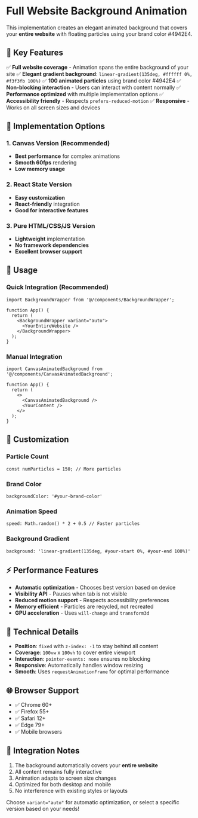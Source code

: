 # Full Website Background Animation

This implementation creates an elegant animated background that covers your **entire website** with floating particles using your brand color #4942E4.

## 🌟 **Key Features**

✅ **Full website coverage** - Animation spans the entire background of your site
✅ **Elegant gradient background**: `linear-gradient(135deg, #ffffff 0%, #f3f3fb 100%)`
✅ **100 animated particles** using brand color #4942E4
✅ **Non-blocking interaction** - Users can interact with content normally
✅ **Performance optimized** with multiple implementation options
✅ **Accessibility friendly** - Respects `prefers-reduced-motion`
✅ **Responsive** - Works on all screen sizes and devices

## 🚀 **Implementation Options**

### 1. Canvas Version (Recommended)
- **Best performance** for complex animations
- **Smooth 60fps** rendering
- **Low memory usage**

### 2. React State Version
- **Easy customization**
- **React-friendly** integration
- **Good for interactive features**

### 3. Pure HTML/CSS/JS Version
- **Lightweight** implementation
- **No framework dependencies**
- **Excellent browser support**

## 📱 **Usage**

### Quick Integration (Recommended)
```tsx
import BackgroundWrapper from '@/components/BackgroundWrapper';

function App() {
  return (
    <BackgroundWrapper variant="auto">
      <YourEntireWebsite />
    </BackgroundWrapper>
  );
}
```

### Manual Integration
```tsx
import CanvasAnimatedBackground from '@/components/CanvasAnimatedBackground';

function App() {
  return (
    <>
      <CanvasAnimatedBackground />
      <YourContent />
    </>
  );
}
```

## 🎨 **Customization**

### Particle Count
```tsx
const numParticles = 150; // More particles
```

### Brand Color
```tsx
backgroundColor: '#your-brand-color'
```

### Animation Speed
```tsx
speed: Math.random() * 2 + 0.5 // Faster particles
```

### Background Gradient
```tsx
background: 'linear-gradient(135deg, #your-start 0%, #your-end 100%)'
```

## ⚡ **Performance Features**

- **Automatic optimization** - Chooses best version based on device
- **Visibility API** - Pauses when tab is not visible
- **Reduced motion support** - Respects accessibility preferences
- **Memory efficient** - Particles are recycled, not recreated
- **GPU acceleration** - Uses `will-change` and `transform3d`

## 🔧 **Technical Details**

- **Position**: `fixed` with `z-index: -1` to stay behind all content
- **Coverage**: `100vw` x `100vh` to cover entire viewport
- **Interaction**: `pointer-events: none` ensures no blocking
- **Responsive**: Automatically handles window resizing
- **Smooth**: Uses `requestAnimationFrame` for optimal performance

## 🌐 **Browser Support**

- ✅ Chrome 60+
- ✅ Firefox 55+
- ✅ Safari 12+
- ✅ Edge 79+
- ✅ Mobile browsers

## 🎯 **Integration Notes**

1. The background automatically covers your **entire website**
2. All content remains fully interactive
3. Animation adapts to screen size changes
4. Optimized for both desktop and mobile
5. No interference with existing styles or layouts

Choose `variant="auto"` for automatic optimization, or select a specific version based on your needs!